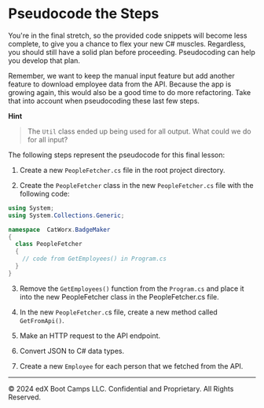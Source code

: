 # Pseudocode the Steps

You're in the final stretch, so the provided code snippets will become less complete, to give you a chance to flex your new C# muscles. Regardless, you should still have a solid plan before proceeding. Pseudocoding can help you develop that plan.

Remember, we want to keep the manual input feature but add another feature to download employee data from the API. Because the app is growing again, this would also be a good time to do more refactoring. Take that into account when pseudocoding these last few steps.

**Hint**

> The `Util` class ended up being used for all output. What could we do for all input?
  
The following steps represent the pseudocode for this final lesson:

1. Create a new `PeopleFetcher.cs` file in the root project directory.

2. Create the `PeopleFetcher` class in the new `PeopleFetcher.cs` file with the following code:

```cs
using System;
using System.Collections.Generic;

namespace  CatWorx.BadgeMaker 
{
  class PeopleFetcher 
  {
    // code from GetEmployees() in Program.cs
  }
}
```

3. Remove the `GetEmployees()` function from the `Program.cs` and place it into the new PeopleFetcher class in the PeopleFetcher.cs file.

4. In the new `PeopleFetcher.c`s file, create a new method called `GetFromApi()`.

5. Make an HTTP request to the API endpoint.

6. Convert JSON to C# data types.

7. Create a new `Employee` for each person that we fetched from the API.

---
© 2024 edX Boot Camps LLC. Confidential and Proprietary. All Rights Reserved.
